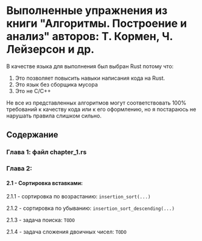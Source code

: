# Выполненные упражнения из книги "Алгоритмы. Построение и анализ" авторов: Т. Кормен, Ч. Лейзерсон и др.

В качестве языка для выполнения был выбран Rust потому что:
1. Это позволяет повысить навыки написания кода на Rust.
1. Это язык без сборщика мусора
1. Это не C/C++

Не все из представленных алгоритмов могут соответствовать 100% требований к качеству кода или к его оформлению, но я постараюсь не нарушать правила слишком сильно.

## Содержание
### Глава 1: файл chapter_1.rs
### Глава 2:
#### 2.1 - Сортировка вставками:

2.1.1 - сортировка по возрастанию: `insertion_sort(...)`

2.1.2 - сортировка по убыванию: `insertion_sort_descending(...)`

2.1.3 - задача поиска: `TODO`

2.1.4 - задача сложения двоичных чисел: `TODO`